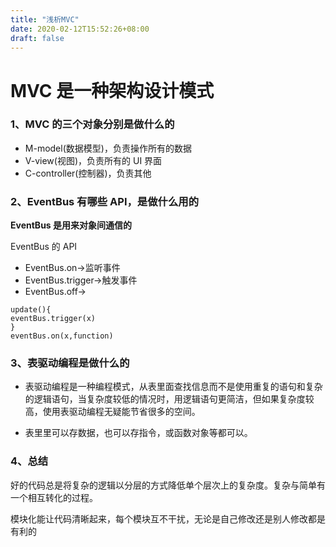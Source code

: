 ```yaml
---
title: "浅析MVC"
date: 2020-02-12T15:52:26+08:00
draft: false
---
```


# MVC 是一种架构设计模式

### 1、MVC 的三个对象分别是做什么的

- M-model(数据模型)，负责操作所有的数据
- V-view(视图)，负责所有的 UI 界面
- C-controller(控制器)，负责其他

### 2、EventBus 有哪些 API，是做什么用的

**EventBus 是用来对象间通信的**

EventBus 的 API

- EventBus.on->监听事件
- EventBus.trigger->触发事件
- EventBus.off->

```
update(){
eventBus.trigger(x)
}
eventBus.on(x,function)
```

### 3、表驱动编程是做什么的

- 表驱动编程是一种编程模式，从表里面查找信息而不是使用重复的语句和复杂的逻辑语句，当复杂度较低的情况时，用逻辑语句更简洁，但如果复杂度较高，使用表驱动编程无疑能节省很多的空间。

- 表里里可以存数据，也可以存指令，或函数对象等都可以。

### 4、总结

好的代码总是将复杂的逻辑以分层的方式降低单个层次上的复杂度。复杂与简单有一个相互转化的过程。

模块化能让代码清晰起来，每个模块互不干扰，无论是自己修改还是别人修改都是有利的
